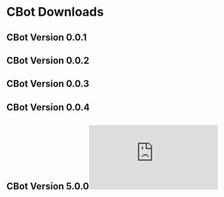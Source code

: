 # CBot Downloads
## CBot Version 0.0.1
## CBot Version 0.0.2
## CBot Version 0.0.3
## CBot Version 0.0.4
## CBot Version 5.0.0![Image](https://toggle.awsapps.com/workdocs/index.html#/share/document/e4f2cc218bc54d59e440900bca41c7de15fb73c235fb6075322d34725bbc0c7a)
